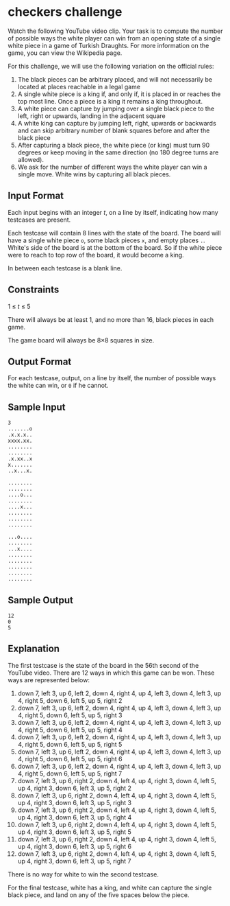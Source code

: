 # checkers challenge

Watch the following YouTube video clip. Your task is to compute the number of possible ways the white player can win from an opening state of a single white piece in a game of Turkish Draughts. For more information on the game, you can view the Wikipedia page.

For this challenge, we will use the following variation on the official rules:

1. The black pieces can be arbitrary placed, and will not necessarily be located at places reachable in a legal game
1. A single white piece is a king if, and only if, it is placed in or reaches the top most line. Once a piece is a king it remains a king throughout.
1. A white piece can capture by jumping over a single black piece to the left, right or upwards, landing in the adjacent square
1. A white king can capture by jumping left, right, upwards or backwards and can skip arbitrary number of blank squares before and after the black piece
1. After capturing a black piece, the white piece (or king) must turn 90 degrees or keep moving in the same direction (no 180 degree turns are allowed).
1. We ask for the number of different ways the white player can win a single move. White wins by capturing all black pieces.

## Input Format

Each input begins with an integer *t*, on a line by itself, indicating how many testcases are present.

Each testcase will contain 8 lines with the state of the board. The board will have a single white piece `o`, some black pieces `x`, and empty places `.`. White's side of the board is at the bottom of the board. So if the white piece were to reach to top row of the board, it would become a king.

In between each testcase is a blank line.

## Constraints

1 ≤ *t* ≤ 5

There will always be at least 1, and no more than 16, black pieces in each game.

The game board will always be 8×8 squares in size.

## Output Format

For each testcase, output, on a line by itself, the number of possible ways the white can win, or `0` if he cannot.

## Sample Input
```
3
.......o
.x.x.x..
xxxx.xx.
........
........
.x.xx..x
x.......
..x...x.

........
........
....o...
........
....x...
........
........
........

...o....
........
...x....
........
........
........
........
........
```

## Sample Output
```
12
0
5
```

## Explanation

The first testcase is the state of the board in the 56th second of the YouTube video. There are 12 ways in which this game can be won. These ways are represented below:

1. down 7, left 3, up 6, left 2, down 4, right 4, up 4, left 3, down 4, left 3, up 4, right 5, down 6, left 5, up 5, right 2
1. down 7, left 3, up 6, left 2, down 4, right 4, up 4, left 3, down 4, left 3, up 4, right 5, down 6, left 5, up 5, right 3
1. down 7, left 3, up 6, left 2, down 4, right 4, up 4, left 3, down 4, left 3, up 4, right 5, down 6, left 5, up 5, right 4
1. down 7, left 3, up 6, left 2, down 4, right 4, up 4, left 3, down 4, left 3, up 4, right 5, down 6, left 5, up 5, right 5
1. down 7, left 3, up 6, left 2, down 4, right 4, up 4, left 3, down 4, left 3, up 4, right 5, down 6, left 5, up 5, right 6
1. down 7, left 3, up 6, left 2, down 4, right 4, up 4, left 3, down 4, left 3, up 4, right 5, down 6, left 5, up 5, right 7
1. down 7, left 3, up 6, right 2, down 4, left 4, up 4, right 3, down 4, left 5, up 4, right 3, down 6, left 3, up 5, right 2
1. down 7, left 3, up 6, right 2, down 4, left 4, up 4, right 3, down 4, left 5, up 4, right 3, down 6, left 3, up 5, right 3
1. down 7, left 3, up 6, right 2, down 4, left 4, up 4, right 3, down 4, left 5, up 4, right 3, down 6, left 3, up 5, right 4
1. down 7, left 3, up 6, right 2, down 4, left 4, up 4, right 3, down 4, left 5, up 4, right 3, down 6, left 3, up 5, right 5
1. down 7, left 3, up 6, right 2, down 4, left 4, up 4, right 3, down 4, left 5, up 4, right 3, down 6, left 3, up 5, right 6
1. down 7, left 3, up 6, right 2, down 4, left 4, up 4, right 3, down 4, left 5, up 4, right 3, down 6, left 3, up 5, right 7

There is no way for white to win the second testcase.

For the final testcase, white has a king, and white can capture the single black piece, and land on any of the five spaces below the piece.


[yt:video]: https://youtu.be/8l8mvXHyCOY
[wiki:Turkish draughts]: https://en.wikipedia.org/wiki/Turkish_draughts
